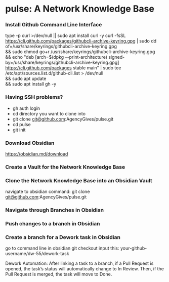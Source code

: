 # pulse: A Network Knowledge Base

### Install Github Command Line Interface
type -p curl >/dev/null || sudo apt install curl -y
curl -fsSL https://cli.github.com/packages/githubcli-archive-keyring.gpg | sudo dd of=/usr/share/keyrings/githubcli-archive-keyring.gpg \
&& sudo chmod go+r /usr/share/keyrings/githubcli-archive-keyring.gpg \
&& echo "deb [arch=$(dpkg --print-architecture) signed-by=/usr/share/keyrings/githubcli-archive-keyring.gpg] https://cli.github.com/packages stable main" | sudo tee /etc/apt/sources.list.d/github-cli.list > /dev/null \
&& sudo apt update \
&& sudo apt install gh -y

### Having SSH problems?
- gh auth login
- cd directory you want to clone into
- git clone git@github.com:AgencyGives/pulse.git
- cd pulse
- git init

### Download Obsidian
https://obsidian.md/download

### Create a Vault for the Network Knowledge Base

### Clone the Network Knowledge Base into an Obsidian Vault
navigate to obsidian command: git clone git@github.com:AgencyGives/pulse.git

### Navigate through Branches in Obsidian

### Push changes to a branch in Obsidian

### Create a branch for a Dework task in Obsidian
go to command line in obsidian git checkout input this:
your-github-username/dw-55/dework-task

Dework Automation: After linking a task to a branch, if a Pull Request is opened, the task’s status will automatically change to In Review. Then, if the Pull Request is merged, the task will move to Done.
